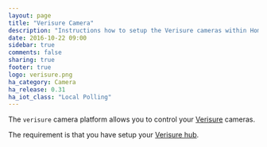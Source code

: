 ```yaml
---
layout: page
title: "Verisure Camera"
description: "Instructions how to setup the Verisure cameras within Home Assistant."
date: 2016-10-22 09:00
sidebar: true
comments: false
sharing: true
footer: true
logo: verisure.png
ha_category: Camera
ha_release: 0.31
ha_iot_class: "Local Polling"
---
```



The `verisure` camera platform allows you to control your [Verisure](https://www.verisure.com/) cameras.

The requirement is that you have setup your [Verisure hub](/components/verisure/).

